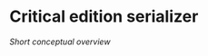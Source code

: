 
# Critical edition serializer

<!-- This is the project's homepage -->

_Short conceptual overview_
